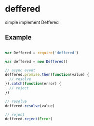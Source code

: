 # deffered

simple implement Deffered

## Example

``` js

var Deffered = require('deffered')

var deffered = new Deffered()

// async event
deffered.promise.then(function(value) {
  // resolve
}).catch(function(error) {
  // reject
})

// resolve
deffered.resolve(value)

// reject
deffered.reject(Error)

```